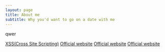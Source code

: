 ```yaml
---
layout: page
title: About me
subtitle: Why you'd want to go on a date with me
---
```


qwer

 [XSS(Cross Site Scripting)](http://beautifuljekyll.com/examples)
 [Official website](http://beautifuljekyll.com/examples)
 [Official website](http://beautifuljekyll.com/examples)
 [Official website](http://beautifuljekyll.com/examples)
